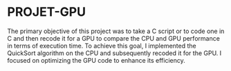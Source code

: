 # PROJET-GPU

The primary objective of this project was to take a C script or to code one in C and then recode it for a GPU to compare the CPU and GPU performance in terms of execution time. To achieve this goal, I implemented the QuickSort algorithm on the CPU and subsequently recoded it for the GPU. I focused on optimizing the GPU code to enhance its efficiency.
